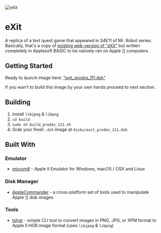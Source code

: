 ![eXit](https://github.com/esphynox/eXit/raw/master/logo.png)

# eXit

A replica of a text quest game that appeared in S4E11 of Mr. Robot series. Basically, that's a copy of [existing web-version of "eXit"](https://www.whoismrrobot.com/exit/) but written completely in Applesoft BASIC to be natively ran on Apple ][ computers.

## Getting Started 

Ready to launch image here: ["exit_prodos_111.dsk"](https://github.com/esphynox/eXit/raw/master/disks/exit_prodos_111.dsk)

If you wan't to build this image by your own hands proceed to next section.

## Building

1. Install `libjpeg` & `libpng`
2. `cd build`
3. `sudo sh build_prodos_111.sh`
4. Grab your fresh `.dsk` image at `disks/exit_prodos_111.dsk` 

## Built With

### Emulator

- [microm8](https://paleotronic.com/software/microm8/) - Apple II Emulator for Windows, macOS / OSX and Linux

### Disk Manager

- [AppleCommander](https://applecommander.github.io) - a cross-platform set of tools used to manipulate Apple ][ disk images

### Tools 

- [tohgr](http://wsxyz.net/tohgr.html) - simple CLI tool to convert images in PNG, JPG, or XPM format to Apple II HGR image format  (uses `libjpeg` & `libpng`)
